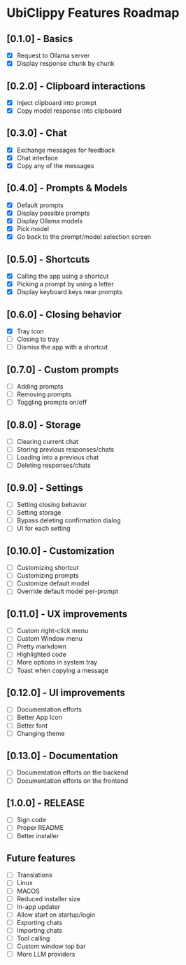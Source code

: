 # UbiClippy Features Roadmap

## [0.1.0] - Basics

- [x] Request to Ollama server
- [x] Display response chunk by chunk

## [0.2.0] - Clipboard interactions

- [x] Inject clipboard into prompt
- [x] Copy model response into clipboard

## [0.3.0] - Chat

- [x] Exchange messages for feedback
- [x] Chat interface
- [x] Copy any of the messages

## [0.4.0] - Prompts & Models

- [x] Default prompts
- [x] Display possible prompts
- [x] Display Ollama models
- [x] Pick model
- [x] Go back to the prompt/model selection screen

## [0.5.0] - Shortcuts

- [x] Calling the app using a shortcut
- [x] Picking a prompt by using a letter
- [x] Display keyboard keys near prompts

## [0.6.0] - Closing behavior

- [x] Tray icon
- [ ] Closing to tray
- [ ] Dismiss the app with a shortcut

## [0.7.0] - Custom prompts

- [ ] Adding prompts
- [ ] Removing prompts
- [ ] Toggling prompts on/off

## [0.8.0] - Storage

- [ ] Clearing current chat
- [ ] Storing previous responses/chats
- [ ] Loading into a previous chat
- [ ] Deleting responses/chats

## [0.9.0] - Settings

- [ ] Setting closing behavior
- [ ] Setting storage
- [ ] Bypass deleting confirmation dialog
- [ ] UI for each setting

## [0.10.0] - Customization

- [ ] Customizing shortcut
- [ ] Customizing prompts
- [ ] Customize default model
- [ ] Override default model per-prompt

## [0.11.0] - UX improvements

- [ ] Custom right-click menu
- [ ] Custom Window menu
- [ ] Pretty markdown
- [ ] Highlighted code
- [ ] More options in system tray
- [ ] Toast when copying a message

## [0.12.0] - UI improvements

- [ ] Documentation efforts
- [ ] Better App Icon
- [ ] Better font
- [ ] Changing theme

## [0.13.0] - Documentation

- [ ] Documentation efforts on the backend
- [ ] Documentation efforts on the frontend

## [1.0.0] - RELEASE

- [ ] Sign code
- [ ] Proper README
- [ ] Better installer

## Future features

- [ ] Translations
- [ ] Linux
- [ ] MACOS
- [ ] Reduced installer size
- [ ] In-app updater
- [ ] Allow start on startup/login
- [ ] Exporting chats
- [ ] Importing chats
- [ ] Tool calling
- [ ] Custom window top bar
- [ ] More LLM providers
